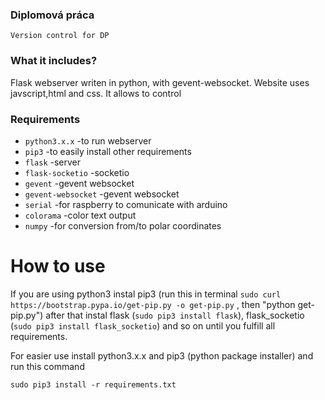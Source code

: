 ### Diplomová práca
    Version control for DP

### What it includes?
  Flask webserver writen in python, with gevent-websocket. Website uses javscript,html and css. It allows to control
  
### Requirements
* ```python3.x.x```        -to run webserver
* ```pip3```               -to easily install other requirements
* ```flask```              -server 
* ```flask-socketio```     -socketio
* ```gevent```             -gevent websocket
* ```gevent-websocket```   -gevent websocket
* ```serial```             -for raspberry to comunicate with arduino
* ```colorama```           -color text output
* ```numpy```              -for conversion from/to polar coordinates


# How to use
If you are using python3 instal pip3 (run this in terminal ```sudo curl https://bootstrap.pypa.io/get-pip.py -o get-pip.py``` , then "python get-pip.py") after that instal flask (```sudo pip3 install flask```), flask_socketio (```sudo pip3 install flask_socketio```) and so on until you fulfill all requirements.

For easier use install python3.x.x and pip3 (python package installer) and run this command
```
sudo pip3 install -r requirements.txt 
```
